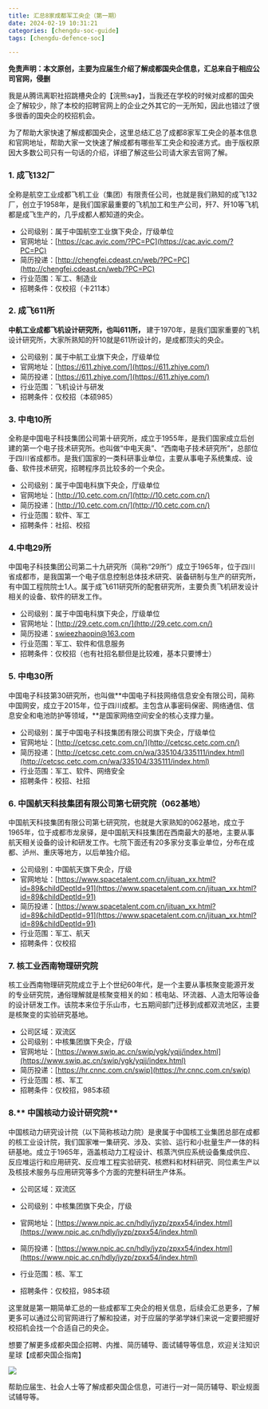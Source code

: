 ```yaml
---
title: 汇总8家成都军工央企（第一期）
date: 2024-02-19 10:31:21
categories: [chengdu-soc-guide]
tags: [chengdu-defence-soc]

---
```


**免责声明：本文原创，主要为应届生介绍了解成都国央企信息，汇总来自于相应公司官网，侵删**

我是从腾讯离职社招跳槽央企的【浣熊say】，当我还在学校的时候对成都的国央企了解较少，除了本校的招聘官网上的企业之外其它的一无所知，因此也错过了很多很香的国央企的校招机会。

为了帮助大家快速了解成都国央企，这里总结汇总了成都8家军工央企的基本信息和官网地址，帮助大家一文快速了解成都有哪些军工央企和投递方式。由于版权原因大多数公司只有一句话的介绍，详细了解这些公司请大家去官网了解。

### 1. 成飞132厂

全称是航空工业成都飞机工业（集团）有限责任公司，也就是我们熟知的成飞132厂，创立于1958年，是我们国家最重要的飞机加工和生产公司，歼7、歼10等飞机都是成飞生产的，几乎成都人都知道的央企。

* 公司级别：属于中国航空工业旗下央企，厅级单位
* 官网地址：[https://cac.avic.com/?PC=PC](https://cac.avic.com/?PC=PC)
* 简历投递：[http://chengfei.cdeast.cn/web/?PC=PC](http://chengfei.cdeast.cn/web/?PC=PC)
* 行业范围：军工、制造业
* 招聘条件：仅校招（卡211本）

### 2. 成飞611所

**中航工业成都飞机设计研究所，也叫611所，** 建于1970年，是我们国家重要的飞机设计研究所，大家所熟知的歼10就是611所设计的，是成都顶尖的央企。

* 公司级别：属于中航工业旗下央企，厅级单位
* 官网地址：[https://611.zhiye.com/](https://611.zhiye.com/)
* 简历投递：[https://611.zhiye.com/](https://611.zhiye.com/)
* 行业范围：飞机设计与研发
* 招聘条件：仅校招（本硕985）

### 3. 中电10所

全称是中国电子科技集团公司第十研究所，成立于1955年，是我们国家成立后创建的第一个电子技术研究所。也叫做“中电天奥”、“西南电子技术研究所”，总部位于四川省成都市。是我们国家的一类科研事业单位，主要从事电子系统集成、设备、软件技术研究，招聘程序员比较多的一个央企。

* 公司级别：属于中国电科旗下央企，厅级单位
* 官网地址：[http://10.cetc.com.cn/](http://10.cetc.com.cn/)
* 简历投递：[http://10.cetc.com.cn/](http://10.cetc.com.cn/)
* 行业范围：软件、军工
* 招聘条件：社招、校招

### 4.中电29所

中国电子科技集团公司第二十九研究所（简称“29所”）成立于1965年，位于四川省成都市，是我国第一个电子信息控制总体技术研究、装备研制与生产的研究所，有中国工程院院士1人。属于成飞611研究所的配套研究所，主要负责飞机研发设计相关的设备、软件的研发工作。

* 公司级别：属于中国电科旗下央企，厅级单位
* 官网地址：[http://29.cetc.com.cn/](http://29.cetc.com.cn/)
* 简历投递：swieezhaopin@163.com
* 行业范围：军工、软件和信息服务
* 招聘条件：仅校招（也有社招名额但是比较难，基本只要博士）

### 5. 中电30所

中国电子科技第30研究所，也叫做**中国电子科技网络信息安全有限公司，简称中国网安，成立于2015年，位于四川成都。主包含从事密码保密、网络通信、信息安全和电池防护等领域，**是国家网络空间安全的核心支撑力量。

* 公司级别：属于中国电子科技集团有限公司旗下央企，厅级单位
* 官网地址：[http://cetcsc.cetc.com.cn/](http://cetcsc.cetc.com.cn/)
* 简历投递：[http://cetcsc.cetc.com.cn/wa/335104/335111/index.html](http://cetcsc.cetc.com.cn/wa/335104/335111/index.html)
* 行业范围：军工、软件、网络安全
* 招聘条件：校招、社招

### 6. 中国航天科技集团有限公司第七研究院（062基地）

中国航天科技集团有限公司第七研究院，也就是大家熟知的062基地，成立于1965年，位于成都市龙泉驿，是中国航天科技集团在西南最大的基地，主要从事航天相关设备的设计和研发工作。七院下面还有20多家分支事业单位，分布在成都、泸州、重庆等地方，以后单独介绍。

* 公司级别：中国航天旗下央企，厅级
* 官网地址：[https://www.spacetalent.com.cn/jituan_xx.html?id=89&childDeptId=91](https://www.spacetalent.com.cn/jituan_xx.html?id=89&childDeptId=91)
* 简历投递：[https://www.spacetalent.com.cn/jituan_xx.html?id=89&childDeptId=91](https://www.spacetalent.com.cn/jituan_xx.html?id=89&childDeptId=91)
* 行业范围：军工、航天
* 招聘条件：仅校招

### 7. 核工业西南物理研究院

核工业西南物理研究院成立于上个世纪60年代，是一个主要从事核聚变能源开发的专业研究院，通俗理解就是核聚变相关的如：核电站、环流器、人造太阳等设备的设计研发工作。该院本来位于乐山市，七五期间部门迁移到成都双流地区，主要是核聚变的实验研究基地。

* 公司区域：双流区
* 公司级别：中核集团旗下央企，厅级
* 官网地址：[https://www.swip.ac.cn/swip/ygk/yqjj/index.html](https://www.swip.ac.cn/swip/ygk/yqjj/index.html)
* 简历投递：[https://hr.cnnc.com.cn/swip](https://hr.cnnc.com.cn/swip)
* 行业范围：核、军工
* 招聘条件：仅校招，985本硕

### 8.** 中国核动力设计研究院**

中国核动力研究设计院（以下简称核动力院）是隶属于中国核工业集团总部在成都的核工业设计院，我们国家唯一集研究、涉及、实验、运行和小批量生产一体的科研基地。成立于1965年，涵盖核动力工程设计、核蒸汽供应系统设备集成供应、反应堆运行和应用研究、反应堆工程实验研究、核燃料和材料研究、同位素生产以及核技术服务与应用研究等多个方面的完整科研生产体系。

* 公司区域：双流区


* 公司级别：中核集团旗下央企，厅级
* 官网地址：[https://www.npic.ac.cn/hdly/jyzp/zpxx54/index.html](https://www.npic.ac.cn/hdly/jyzp/zpxx54/index.html)
* 简历投递：[https://www.npic.ac.cn/hdly/jyzp/zpxx54/index.html](https://www.npic.ac.cn/hdly/jyzp/zpxx54/index.html)
* 行业范围：核、军工
* 招聘条件：仅校招，985本硕

这里就是第一期简单汇总的一些成都军工央企的相关信息，后续会汇总更多，了解更多可以通过公司官网进行了解和投递，对于应届的学弟学妹们来说一定要把握好校招机会找一个合适自己的央企。

想要了解更多成都央国企招聘、内推、简历辅导、面试辅导等信息，欢迎关注知识星球【成都央国企指南】

![](/images/img.png)

帮助应届生、社会人士等了解成都央国企信息，可进行一对一简历辅导、职业规面试辅导等。
